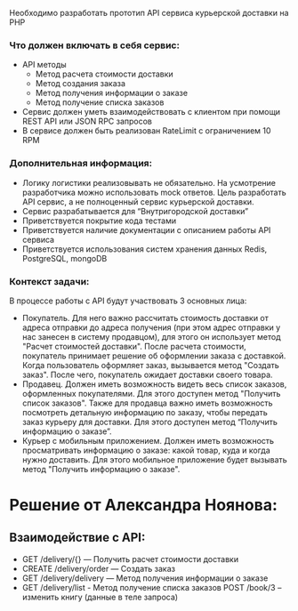 Необходимо разработать прототип API сервиса курьерской доставки на PHP
 
### Что должен включать в себя сервис:
 
- API методы
  - Метод расчета стоимости доставки
  - Метод создания заказа
  - Метод получения информации о заказе
  - Метод получение списка заказов
- Сервис должен уметь взаимодействовать с клиентом при помощи REST API или JSON RPC запросов
- В сервисе должен быть реализован RateLimit с ограничением 10 RPM
 
### Дополнительная информация:
 
- Логику логистики реализовывать не обязательно. На усмотрение разработчика можно использовать mock ответов.  Цель разработать API сервис, а не полноценный сервис курьерской доставки.
-	Сервис разрабатывается для “Внутригородской доставки”
- Приветствуется покрытие кода тестами
- Приветствуется наличие документации с описанием работы API сервиса
- Приветствуется использования систем хранения данных Redis, PostgreSQL, mongoDB
 
### Контекст задачи:
 
В процессе работы с API будут участвовать 3 основных лица:
 
- Покупатель. Для него важно рассчитать стоимость доставки от адреса отправки до адреса получения (при этом адрес отправки у нас занесен в систему продавцом), для этого он использует метод "Расчет стоимостей доставки". После расчета стоимости, покупатель принимает решение об оформлении заказа с доставкой. Когда пользователь оформляет заказ, вызывается метод "Создать заказ". После чего, покупатель ожидает доставки своего товара.
- Продавец. Должен иметь возможность видеть весь список заказов, оформленных покупателями. Для этого доступен метод "Получить список заказов". Также для продавца важно иметь возможность посмотреть детальную информацию по заказу, чтобы передать заказ курьеру для доставки. Для этого доступен метод “Получить информацию о заказе”.
- Курьер с мобильным приложением. Должен иметь возможность просматривать информацию о заказе: какой товар, куда и когда нужно доставить. Для этого мобильное приложение будет вызывать метод "Получить информацию о заказе".

# Решение от Александра Ноянова: 

## Взаимодействие с API: 
- GET /delivery/{} — Получить расчет стоимости доставки
- CREATE /delivery/order — Создать заказ
- GET  /delivery/delivery — Метод получения информации о заказе
- GET /delivery/list - Метод получение списка заказов
POST /book/3 – изменить книгу (данные в теле запроса)


